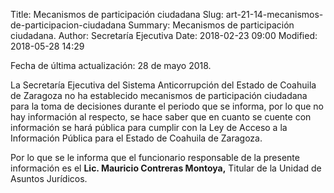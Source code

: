 Title: Mecanismos de participación ciudadana
Slug: art-21-14-mecanismos-de-participacion-ciudadana
Summary: Mecanismos de participación ciudadana.
Author: Secretaría Ejecutiva
Date: 2018-02-23 09:00
Modified: 2018-05-28 14:29


Fecha de última actualización: 28 de mayo 2018.

La Secretaría Ejecutiva del Sistema Anticorrupción del Estado de
Coahuila de Zaragoza no ha establecido mecanismos de participación
ciudadana para la toma de decisiones durante el periodo que se informa,
por lo que no hay información al respecto, se hace saber que en cuanto
se cuente con información se hará pública para cumplir con la Ley de
Acceso a la Información Pública para el Estado de Coahuila de Zaragoza.

Por lo que se le informa que el funcionario responsable de la presente
información es el **Lic. Mauricio Contreras Montoya,** Titular de la
Unidad de Asuntos Jurídicos.
